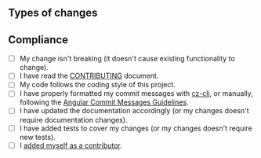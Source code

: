 ## Types of changes

<!-- What types of changes does your code introduce? Explain what your PR does: -->

## Compliance

<!-- Is your PR compliant with the contributing guidelines of this project? Make sure you can check all boxes: -->

- [ ] My change isn't breaking (it doesn't cause existing functionality to change).
- [ ] I have read the [CONTRIBUTING](https://github.com/dinerojs/dinero.js/blob/develop/CONTRIBUTING.md) document.
- [ ] My code follows the coding style of this project.
- [ ] I have properly formatted my commit messages with [cz-cli](https://github.com/commitizen/cz-cli), or manually, following the [Angular Commit Messages Guidelines](https://github.com/angular/angular/blob/master/CONTRIBUTING.md#-commit-message-guidelines).
- [ ] I have updated the documentation accordingly (or my changes doesn't require documentation changes).
- [ ] I have added tests to cover my changes (or my changes doesn't require new tests).
- [ ] I [added myself as a contributor](https://github.com/dinerojs/dinero.js/blob/develop/CONTRIBUTING.md#contributors).
